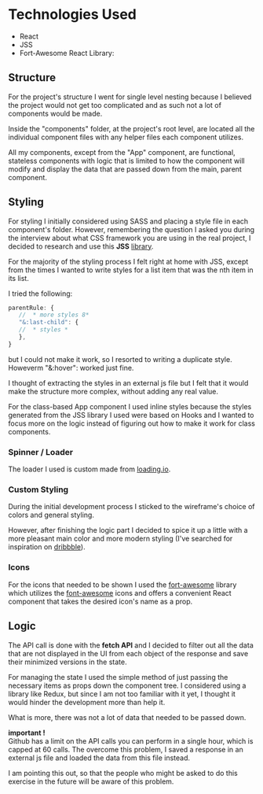 # Technologies Used

* React
* JSS
* Fort-Awesome React Library: 

## Structure

For the project's structure I went for single level nesting because I believed the project would not get too complicated and as such not a lot of components would be made.

Inside the "components" folder, at the project's root level, are located all the individual component files with any helper files each component utilizes.

All my components, except from the "App" component, are functional, stateless components with logic that is limited to how the component will modify and display the data that are passed down from the main, parent component. 

## Styling

For styling I initially considered using SASS and placing a style file in each component's folder. However, remembering the question I asked you during the interview about what CSS framework you are using in the real project, I decided to research and use this **JSS** [library](https://cssinjs.org/jss-plugin-nested?v=v10.0.1).

For the majority of the styling process I felt right at home with JSS, except from the times I wanted to write styles for a list item that was the nth item in its list.

 I tried the following:  
 ``` javascript
 parentRule: {
    //  * more styles 8*
    "&:last-child": {
    //  * styles * 
    },
 }
 ```
but I could not make it work, so I resorted to writing a duplicate style. Howeverm "&:hover": worked just fine.

I thought of extracting the styles in an external js file but I felt that it would make the structure more complex, without adding any real value. 

For the class-based App component I used inline styles because the styles generated from the JSS library I used were based on Hooks and I wanted to focus more on the logic instead of figuring out how to make it work for class components.

### Spinner / Loader
The loader I used is custom made from [loading.io](https://loading.io/).

### Custom Styling

During the initial development process I sticked to the wireframe's choice of colors and general styling.

However, after finishing the logic part I decided to spice it up a little with a more pleasant main color and more modern styling (I've searched for inspiration on [dribbble](https://dribbble.com/)).

### Icons

For the icons that needed to be shown I used the [fort-awesome](https://github.com/FortAwesome/react-fontawesome) library which utilizes the [font-awesome](https://fontawesome.com/) icons and offers a convenient React component that takes the desired icon's name as a prop.


## Logic

The API call is done with the **fetch API** and I decided to filter out all the data that are not displayed in the UI from each object of the response and save their minimized versions in the state.

For managing the state I used the simple method of just passing the necessary items as props down the component tree. I considered using a library like Redux, but since I am not too familiar with it yet, I thought it would hinder the development more than help it. 

What is more, there was not a lot of data that needed to be passed down.

__important !__ \
Github has a limit on the API calls you can perform in a single hour, which is capped at 60 calls. The overcome this problem, I saved a response in an external js file and loaded the data from this file instead.

I am pointing this out, so that the people who might be asked to do this exercise in the future will be aware of this problem.
